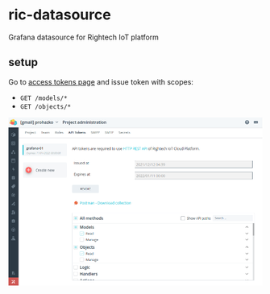 # ric-datasource

Grafana datasource for Rightech IoT platform


## setup

Go to [access tokens page](https://dev.rightech.io/#?m=admin&v=tokens) and issue token with scopes:
 - `GET /models/*`
 - `GET /objects/*`

![Rightech IoT Cloud Dashboard](https://raw.githubusercontent.com/Rightech/ric-datasource/master/src/img/scopes.png)
